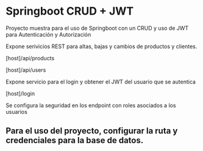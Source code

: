 # Springboot CRUD + JWT 
Proyecto muestra para el uso de Springboot con un CRUD y uso de JWT para Autenticación y Autorización

Expone serivicios REST para altas, bajas y cambios de productos y clientes. 

[host]/api/products

[host]/api/users

Expone servicio para el login y obtener el JWT del usuario que se autentica

[host]/login

Se configura la seguridad en los endpoint con roles asociados a los usuarios

## Para el uso del proyecto, configurar la ruta y credenciales para la base de datos.
